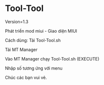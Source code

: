 # Tool-Tool

Version=1.3

Phát triển mod miui - Giao diện MIUI 

Cách dùng: Tải Tool-Tool.sh

Tải MT Manager

Vào MT Manager chạy Tool-Tool.sh (EXECUTE)

Nhập số tương ứng với menu

Chúc các bạn vui vẻ.
